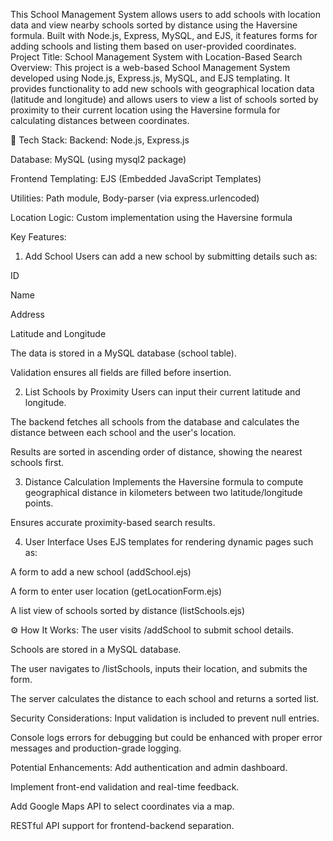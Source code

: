 This School Management System allows users to add schools with location data and view nearby schools sorted by distance using the Haversine formula. Built with Node.js, Express, MySQL, and EJS, it features forms for adding schools and listing them based on user-provided coordinates.
Project Title: School Management System with Location-Based Search
Overview:
This project is a web-based School Management System developed using Node.js, Express.js, MySQL, and EJS templating. It provides functionality to add new schools with geographical location data (latitude and longitude) and allows users to view a list of schools sorted by proximity to their current location using the Haversine formula for calculating distances between coordinates.

🔧 Tech Stack:
Backend: Node.js, Express.js

Database: MySQL (using mysql2 package)

Frontend Templating: EJS (Embedded JavaScript Templates)

Utilities: Path module, Body-parser (via express.urlencoded)

Location Logic: Custom implementation using the Haversine formula

Key Features:
1. Add School
Users can add a new school by submitting details such as:

ID

Name

Address

Latitude and Longitude

The data is stored in a MySQL database (school table).

Validation ensures all fields are filled before insertion.

2. List Schools by Proximity
Users can input their current latitude and longitude.

The backend fetches all schools from the database and calculates the distance between each school and the user's location.

Results are sorted in ascending order of distance, showing the nearest schools first.

3. Distance Calculation
Implements the Haversine formula to compute geographical distance in kilometers between two latitude/longitude points.

Ensures accurate proximity-based search results.

4. User Interface
Uses EJS templates for rendering dynamic pages such as:

A form to add a new school (addSchool.ejs)

A form to enter user location (getLocationForm.ejs)

A list view of schools sorted by distance (listSchools.ejs)

⚙️ How It Works:
The user visits /addSchool to submit school details.

Schools are stored in a MySQL database.

The user navigates to /listSchools, inputs their location, and submits the form.

The server calculates the distance to each school and returns a sorted list.

Security Considerations:
Input validation is included to prevent null entries.

Console logs errors for debugging but could be enhanced with proper error messages and production-grade logging.

Potential Enhancements:
Add authentication and admin dashboard.

Implement front-end validation and real-time feedback.

Add Google Maps API to select coordinates via a map.

RESTful API support for frontend-backend separation.

